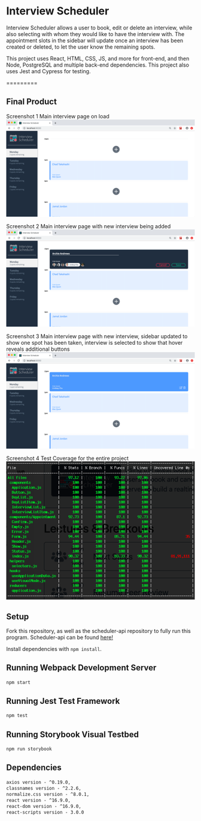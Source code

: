 # Interview Scheduler

Interview Scheduler allows a user to book, edit or delete an interview, while also selecting with whom they would like to have the interview with. The appointment slots in the sidebar will update once an interview has been created or deleted, to let the user know the remaining spots.

This project uses React, HTML, CSS, JS, and more for front-end, and then Node, PostgreSQL and multiple back-end dependencies. This project also uses Jest and Cypress for testing.

=========
## Final Product

Screenshot 1
Main interview page on load ![](https://github.com/Bjam091/scheduler/blob/master/docs/Home%20Page%20on%20Load.png?raw=true)

Screenshot 2
Main interview page with new interview being added ![](https://github.com/Bjam091/scheduler/blob/master/docs/Added%20an%20Interview.png?raw=true)

Screenshot 3
Main interview page with new interview, sidebar updated to show one spot has been taken, interview is selected to show that hover reveals additional buttons ![](https://github.com/Bjam091/scheduler/blob/master/docs/Page%20with%20new%20interview%20booked.png?raw=true)

Screenshot 4
Test Coverage for the entire project ![](https://github.com/Bjam091/scheduler/blob/master/docs/Error%20Testing%20Stats.png?raw=true)

## Setup
Fork this repository, as well as the scheduler-api repository to fully run this program. Scheduler-api can be found [here!](https://github.com/Bjam091/scheduler-api)


Install dependencies with `npm install`.

## Running Webpack Development Server

```sh
npm start
```

## Running Jest Test Framework

```sh
npm test
```

## Running Storybook Visual Testbed

```sh
npm run storybook
```

## Dependencies

    axios version - ^0.19.0,
    classnames version - ^2.2.6,
    normalize.css version - ^8.0.1,
    react version - ^16.9.0,
    react-dom version - ^16.9.0,
    react-scripts version - 3.0.0
